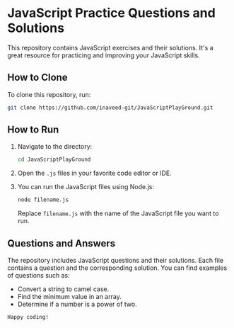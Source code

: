 # JavaScript Practice Questions and Solutions

This repository contains JavaScript exercises and their solutions. It's a great resource for practicing and improving your JavaScript skills.

## How to Clone

To clone this repository, run:

```bash
git clone https://github.com/inaveed-git/JavaScriptPlayGround.git
```

## How to Run

1. Navigate to the directory:

   ```bash
   cd JavaScriptPlayGround
   ```

2. Open the `.js` files in your favorite code editor or IDE.

3. You can run the JavaScript files using Node.js:

   ```bash
   node filename.js
   ```

   Replace `filename.js` with the name of the JavaScript file you want to run.

## Questions and Answers

The repository includes JavaScript questions and their solutions. Each file contains a question and the corresponding solution. You can find examples of questions such as:

- Convert a string to camel case.
- Find the minimum value in an array.
- Determine if a number is a power of two.

```
Happy coding!
```

